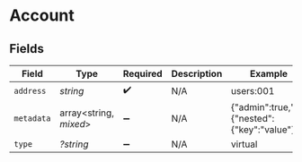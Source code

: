 # Account


## Fields

| Field                                         | Type                                          | Required                                      | Description                                   | Example                                       |
| --------------------------------------------- | --------------------------------------------- | --------------------------------------------- | --------------------------------------------- | --------------------------------------------- |
| `address`                                     | *string*                                      | :heavy_check_mark:                            | N/A                                           | users:001                                     |
| `metadata`                                    | array<string, *mixed*>                        | :heavy_minus_sign:                            | N/A                                           | {"admin":true,"a":{"nested":{"key":"value"}}} |
| `type`                                        | *?string*                                     | :heavy_minus_sign:                            | N/A                                           | virtual                                       |
